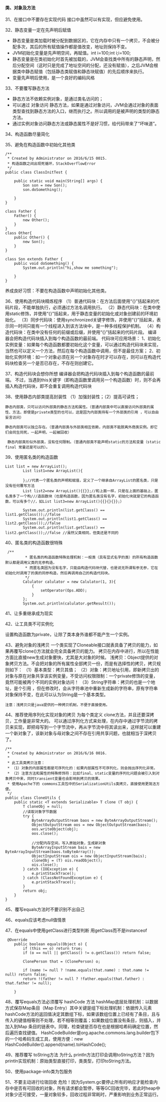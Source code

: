 #### 类、对象及方法

31、在接口中不要存在实现代码
接口中虽然可以有实现，但应避免使用。

32、静态变量一定在先声明后赋值

* 静态变量是类加载时被分配到数据区的，它在内存中只有一个拷贝，不会被分配多次，其后的所有赋值操作都是值改变，地址则保持不变。
* JVM初始化变量是先声明空间，再赋值。int i=100;int i;i=100;
* 静态变量是在类初始化时首先被加载的，JVM会查找类中所有的静态声明，然后分配空间（这时只是完成了地址空间的分配，还没有赋值），之后JVM会根据类中静态赋值（包括静态类赋值和静态块赋值）的先后顺序来执行。
* 变量先声明后使用，是一个良好的编码风格

33、不要覆写静态方法

* 静态方法不依赖实例对象，是通过类名访问的；
* 可以通过 对象访问 静态方法，如果是通过对象访问，JVM会通过对象的表面类型查找到静态方法的入口，继而执行之。所以调用的是被声明的类型的静态方法。
* 通过实例对象访问静态方法或静态属性不是好习惯，给代码带来了“坏味道”。

34、构造函数尽量简化

35、避免在构造函数中初始化其他类

    /**
     * Created by Administrator on 2016/6/15 0015.
     * 构造函数之间出现死循环，StackOverflowError
     */
    public class ClassInitTest {

        public static void main(String[] args) {
            Son son = new Son();
            son.doSomething();

        }
    }

    class Father {
        Father() {
            new Other();
        }
    }
    class Other{
        public Other() {
            new Son();
        }
    }

    class Son extends Father {
        public void doSomething() {
            System.out.println("hi,show me something");

        }
    }


养成良好习惯：不要在构造函数中声明初始化其他类。

36、使用构造代码块精炼程序
（1）普通代码块：在方法后面使用“{}”括起来的代码片段，不能单独执行，必须通过方法名调用执行。
（2）静态代码块：在类中使用static修饰，并使用“{}”括起来，用于静态变量的初始化或对象创建前的环境初始化。
（3）同步代码块：使用synchronized关键字修饰，并使用“{}”括起来，表示同一时间只能有一个线程进入到该方法块中，是一种多线程保护机制。
（4）构造代码块：在类中没有任何的前缀或后缀，并使用“{}”括起来的代码片段。
编译器会把构造代码块插入到每个构造函数的最前端。
代码块可应用场景：
1、初始化实例变量：如果每个构造函数都要初始化这个变量，可以通过构造代码块来实现，当然也可以定义一个方法，然后在每个构造函数中调用，但不是最佳方案；
2、初始化实例环境：如一个对象必须在另一个对象存在时才可以存在，则可以在构造代码块检查另一个是否已存在，不存在则创建它。

37、构造代码块会想你所想
编译器会把构造代码块插入到每个构造函数的最前端。
不过，当遇到this关键字（即构造函数里调用另一个构造函数）时，则不会再插入构造代码块，即不会重复调用构造代码块

38、使用静态内部类提高封装性
（1）加强封装性；（2）提高可读性；

    静态内部类，只可以访问外部类的静态方法和属性。（普通内部类中可以直接访问外部类的属性、方法，即使是private类型的也可以，这是因为内部类持有一个外部类的引用 ，可以自由妄言访问）

    静态内部类可以独立存在。（普通内部类与外部类相互依赖，内部类不能脱离外商类实例。即它们会同生同死，一起声明，一起被回收）

     静态内部类形似外部类，没有任何限制。（普通内部类不能声明static的方法和变量（static final 常量还是可以的）。


39、使用匿名类的构造函数

    List list = new ArrayList();
            List list1=new ArrayList(){

            };//代表一个匿名类的声明和赋值，定义了一个继承自ArrayList的匿名类，只是没有任何覆写方法
            List list2=new ArrayList(){{}};//和上面一样，只是在上面的基础上，匿名类多了一个构///造函数块（也是构造函数，因为匿名类没有名字，初始化块就是它的构造函数，可以有多个//，如List list3=new ArrayList(){{}{}{}};）

            System.out.println(list.getClass() == list1.getClass());//false
            System.out.println(list1.getClass() == list2.getClass());//false
            System.out.println(list.getClass() == list2.getClass());//false //虽然父类相同，但类还是不同的

40、匿名类的构造函数很特殊

     /**
             * 匿名类的构造函数特殊处理机制：一般类（具有显式名字的类）的所有构造函数默认都是调用父类的无参构造，
             * 而匿名类因为没有名字，只能由构造代码块代替，也是说无所谓有参无参，它在初始化时调用了的类的同参构造，然后再调用自己的构造代码块。
             */
            Calulator calulator = new Calulator(1, 3){
                {
                    setOperator(Ops.ADD);
                }
            };
            System.out.println(calulator.getResult());


41、让多重继承成为现实

42、让工具类不可实例化

设置构造函数为private，让除了类本身外谁都不能产生一个实例。

43、避免对象的浅拷贝
一个类实现了Cloneable接口就表具备了拷贝的能力，如果再覆写clone()方法就会完全具备拷贝的能力。
拷贝在内存中进行，所以在性能方面比直接new生成对象要快，尤其是大对象的时候。
浅拷贝：Object提供的对象拷贝方法。不会把对象的所有属性全部拷贝一份，而是有选择性的拷贝，拷贝规则如下：
（1）基本类型：拷贝其值；
（2）对象：拷贝地址引用，即新拷贝出的对象与原在对象共享该实例变量，不受访问权限限制：一个private修饰的变量，竟然可能被两个不同的实例对象访问！
（3）String字符串：拷贝的也是一个地址，是个引用 ，但在修改时，会从字符串池中重新生成新的字符串，原有字符串对象保持不变，在此可以认为String是一个基本类型。

    注意：浅拷贝只是java提供的一种拷贝机制，不便于直接使用。


44、推荐使用序列化实现对象的拷贝
为每个类定义 clone方法，并且还要深拷贝，工作量是非常大的。
可以通过序列化方式来处理，在内存中通过字节流的拷贝来实现，即把母写到一个字节流中，再从字节流中将其读出来，这样就可以重建一个新对象了，该新对象与母对象之间不存在引用共享问题，也就相当于深拷贝了。

    /**
     * Created by Administrator on 2016/6/16 0016.
     *
     * 此工具类拷贝注意：
     * （1）对象的内部属性都是可序列化的：如果内部属性不可序列化，则会抛出序列化异常。
     * （2）注意方法和属性的特殊修饰符：比如final、static变量的序列化问题会被引入到对象拷贝中来，同时transient变量也会影响到拷贝的效果。
     * 使用Apache下的 commons工具包中的SerializationUtils类拷贝，直接使用更简洁方便。
     */
    public class CloneUtils {
        public static <T extends Serializable> T clone (T obj) {
            T cloneObj = null;
            //读取对象字节数据
            try {
                ByteArrayOutputStream baos = new ByteArrayOutputStream();
                ObjectOutputStream oos = new ObjectOutputStream(baos);
                oos.writeObject(obj);
                oos.close();

                //分配内存空间，写入原始对象，生成新对象
                ByteArrayInputStream bais = new ByteArrayInputStream(baos.toByteArray());
                ObjectInputStream ois = new ObjectInputStream(bais);
                cloneObj = (T) ois.readObject();
                ois.close();
            } catch (IOException e) {
                e.printStackTrace();
            } catch (ClassNotFoundException e) {
                e.printStackTrace();
            }
            return obj;
        }
    }


45、覆写equals方法时不要识别不出自己

46、equals应该考虑null值情景

47、在equals中使用getClass进行类型判断
用getClass而不是instanceof

     @Override
        public boolean equals(Object o) {
            if (this == o) return true;
            if (o == null || getClass() != o.getClass()) return false;

            ClonePerson that = (ClonePerson) o;

            if (name != null ? !name.equals(that.name) : that.name != null) return false;
            return !(father != null ? !father.equals(that.father) : that.father != null);

        }


48、覆写equals方法必须覆写 hashCode 方法
hashMap底层处理机制：以数据方式保存Map条目（Map Entry）其中关键是组下标处理机制：依据传入元素hashCode方法的返回值决定其数组下标，如果该数组位置上已经有了条目，且与传入的键值相等则不处理，若不相等则覆盖；如果数组位置没有条目，则插入，并加入到Map 条目的链表中。同理，检查键是否存在也是根据哈希码确定位置，然后遍历查找键值。
HashCodeBuilder是org.apache.commons.lang.builder包下的一个哈希码生成工具，使用方便：new HashCodeBuilder().append(name).toHashCode();

49、推荐覆写 toString方法
为什么 println方法打印会调用toString方法？因为println实现机制：原始类型直接打印，类类型，打印toString方法。

50、使用package-info类为包服务

51、不要主动进行垃圾回收
危险！因为System.gc要停止所有的响应才能检查内存中是否有可回收的对象，所有请求都会暂停，等等GC回收完毕，若此时heap中对象少还可接受，一量对象较多，回收过程非常耗时，严重影响到业务正常运行。

